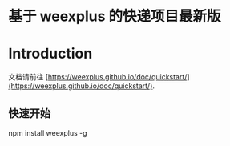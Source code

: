 # 基于 weexplus 的快递项目最新版 
# Introduction
文档请前往 [https://weexplus.github.io/doc/quickstart/](https://weexplus.github.io/doc/quickstart/).
## 快速开始
 npm install weexplus -g
